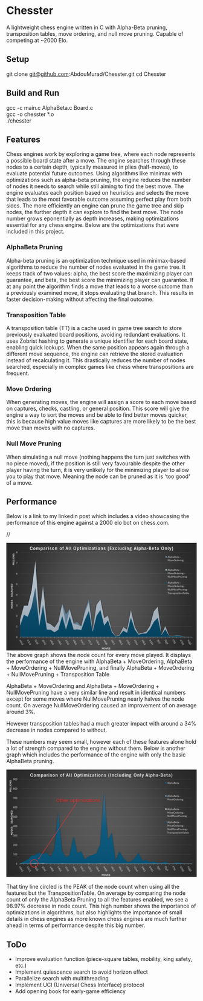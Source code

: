 # Chesster

A lightweight chess engine written in C with Alpha-Beta pruning, transposition tables, move ordering, and null move pruning. Capable of competing at ~2000 Elo.

## Setup
git clone git@github.com:AbdouMurad/Chesster.git
cd Chesster
## Build and Run
gcc -c main.c AlphaBeta.c Board.c  
gcc -o chesster *.o  
./chesster  
## Features
Chess engines work by exploring a game tree, where each node represents a possible board state after a move. The engine searches through these nodes to a certain depth, typically measured in plies (half-moves), to evaluate potential future outcomes. Using algorithms like minimax with optimizations such as alpha-beta pruning, the engine reduces the number of nodes it needs to search while still aiming to find the best move. The engine evaluates each position based on heuristics and selects the move that leads to the most favorable outcome assuming perfect play from both sides. The more efficiently an engine can prune the game tree and skip nodes, the further depth it can explore to find the best move. The node number grows eponentially as depth increases, making optimizations essential for any chess engine. Below are the optimizations that were included in this project. 

### AlphaBeta Pruning
Alpha-beta pruning is an optimization technique used in minimax-based algorithms to reduce the number of nodes evaluated in the game tree. It keeps track of two values: alpha, the best score the maximizing player can guarantee, and beta, the best score the minimizing player can guarantee. If at any point the algorithm finds a move that leads to a worse outcome than a previously examined move, it stops evaluating that branch. This results in faster decision-making without affecting the final outcome.

### Transposition Table
A transposition table (TT) is a cache used in game tree search to store previously evaluated board positions, avoiding redundant evaluations. It uses Zobrist hashing to generate a unique identifier for each board state, enabling quick lookups. When the same position appears again through a different move sequence, the engine can retrieve the stored evaluation instead of recalculating it. This drastically reduces the number of nodes searched, especially in complex games like chess where transpositions are frequent.

### Move Ordering
When generating moves, the engine will assign a score to each move based on captures, checks, castling, or general position. This score will give the engine a way to sort the moves and be able to find better moves quicker, this is because high value moves like captures are more likely to be the best move than moves with no captures. 

### Null Move Pruning
When simulating a null move (nothing happens the turn just switches with no piece moved), if the position is still very favourable despite the other player having the turn, it is very unlikely for the minimizing player to allow you to play that move. Meaning the node can be pruned as it is 'too good' of a move.

## Performance
Below is a link to my linkedin post which includes a video showcasing the performance of this engine against a 2000 elo bot on chess.com. 

//

![Performance Graph](images/Graph(1).png)
The above graph shows the node count for every move played. It displays the performance of the engine with AlphaBeta + MoveOrdering, AlphaBeta + MoveOrdering + NullMovePruning, and finally AlphaBeta + MoveOrdering + NullMovePruning + Transposition Table

AlphaBeta + MoveOrdering and AlphaBeta + MoveOrdering + NullMovePruning have a very similar line and result in identical numbers except for some moves where NullMovePruning nearly halves the node count. On average NullMoveOrdering caused an improvement of on average around 3%. 

However transposition tables had a much greater impact with around a 34% decrease in nodes compared to without. 

These numbers may seem small, however each of these features alone hold a lot of strength compared to the engine without them. Below is another graph which includes the performance of the engine with only the basic AlphaBeta pruning.

![Performance Graph](images/Graph.png)

That tiny line circled is the PEAK of the node count when using all the features but the TranspositionTable. On average by comparing the node count of only the AlphaBeta Pruning to all the features enabled, we see a 98.97% decrease in node count. This high number shows the importance of optimizations in algorithms, but also highlights the importance of small details in chess engines as more known chess engines are much further ahead in terms of performance despite this big number. 

## ToDo

 - Improve evaluation function (piece-square tables, mobility, king safety, etc.)
 - Implement quiescence search to avoid horizon effect
 - Parallelize search with multithreading
 - Implement UCI (Universal Chess Interface) protocol
 - Add opening book for early-game efficiency